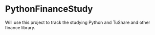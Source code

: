 # PythonFinanceStudy
Will use this project to track the studying Python and TuShare and other finance library.
